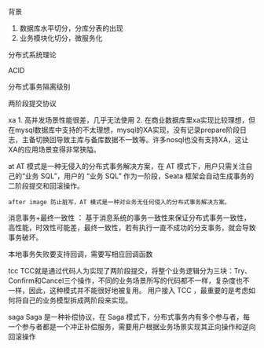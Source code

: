 背景

1. 数据库水平切分，分库分表的出现
2. 业务模块化切分，微服务化

分布式系统理论

ACID

分布式事务隔离级别

两阶段提交协议

xa 
    1. 高并发场景性能很差，几乎无法使用 
    2. 在商业数据库里xa实现比较理想，但在mysql数据库中支持的不太理想，mysql的XA实现，没有记录prepare阶段日志，主备切换回导致主库与备库数据不一致等。许多nosql也没有支持XA，这让XA的应用场景变得非常狭隘。

at AT 模式是一种无侵入的分布式事务解决方案，在 AT 模式下，用户只需关注自己的“业务 SQL”，用户的 “业务 SQL” 作为一阶段，Seata 框架会自动生成事务的二阶段提交和回滚操作。

    after image 防止脏写，AT 模式是一种对业务无任何侵入的分布式事务解决方案。

消息事务+最终一致性 ： 基于消息系统的事务一致性来保证分布式事务一致性，高性能，时效性可能差，最终一致性，若有执行一直不成功的分支事务，就会导致事务破坏。

本地事务失败要支持回调，需要写相应回调函数

tcc TCC就是通过代码人为实现了两阶段提交，将整个业务逻辑分为三块：Try、Confirm和Cancel三个操作，不同的业务场景所写的代码都不一样，复杂度也不一样，因此，这种模式并不能很好地被复用。
    用户接入 TCC ，最重要的是考虑如何将自己的业务模型拆成两阶段来实现。

saga Saga 是一种补偿协议，在 Saga 模式下，分布式事务内有多个参与者，每一个参与者都是一个冲正补偿服务，需要用户根据业务场景实现其正向操作和逆向回滚操作
